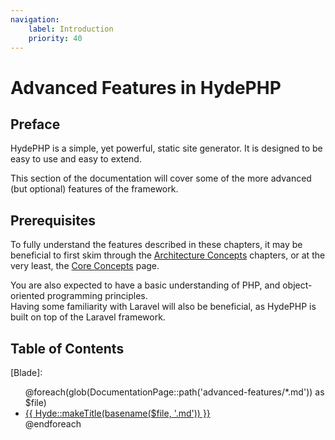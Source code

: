 ```yaml
---
navigation:
    label: Introduction
    priority: 40
---
```


# Advanced Features in HydePHP

## Preface

HydePHP is a simple, yet powerful, static site generator. It is designed to be easy to use and easy to extend.

This section of the documentation will cover some of the more advanced (but optional) features of the framework.


## Prerequisites

To fully understand the features described in these chapters, it may be beneficial to first skim through the
[Architecture Concepts](architecture-concepts) chapters, or at the very least, the [Core Concepts](core-concepts) page.

You are also expected to have a basic understanding of PHP, and object-oriented programming principles.<br>
Having some familiarity with Laravel will also be beneficial, as HydePHP is built on top of the Laravel framework.

## Table of Contents

[Blade]: <ul>@foreach(glob(DocumentationPage::path('advanced-features/*.md')) as $file) <li> <a href="{{ basename($file, '.md') }}.html"> {{ Hyde::makeTitle(basename($file, '.md')) }} </a> </li> @endforeach</ul>
